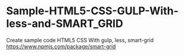 # Sample-HTML5-CSS-GULP-With-less-and-SMART_GRID
Create sample code HTML5 CSS With gulp, less, smart-grid
https://www.npmjs.com/package/smart-grid
